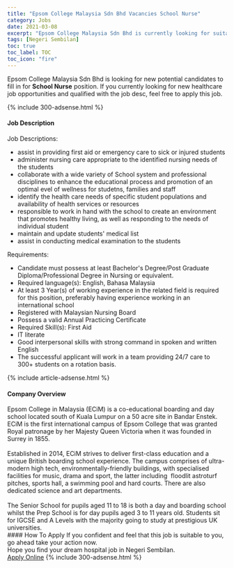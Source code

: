 ```yaml
---
title: "Epsom College Malaysia Sdn Bhd Vacancies School Nurse" 
category: Jobs 
date: 2021-03-08 
excerpt: "Epsom College Malaysia Sdn Bhd is currently looking for suitable person to fill in the School Nurse which positioned at Negeri Sembilan" 
tags: [Negeri Sembilan] 
toc: true 
toc_label: TOC 
toc_icon: "fire" 
--- 
```


<p>Epsom College Malaysia Sdn Bhd is looking for new potential candidates to fill in for <b>School Nurse</b> position. If you currently looking for new healthcare job opportunities and qualified with the job desc, feel free to apply this job.
</p>{% include 300-adsense.html %} 
<div><div><h4>Job Description</h4></div><div><div><span><div><p>Job Descriptions:</p><ul><li>assist in providing first aid or emergency care to sick or injured students</li><li>administer nursing care appropriate to the identified nursing needs of the students</li><li>collaborate with a wide variety of School system and professional disciplines to enhance the educational process and promotion of an optimal evel of wellness for studetns, families and staff</li><li>identify the health care needs of specific student populations and availability of health services or resources</li><li>responsible to work in hand with the school to create an environment that promotes healthy living, as well as responding to the needs of individual student</li><li>maintain and update students' medical list</li><li>assist in conducting medical examination to the students</li></ul><p>Requirements:</p><ul><li>Candidate must possess at least Bachelor's Degree/Post Graduate Diploma/Professional Degree in Nursing or equivalent.</li><li>Required language(s):&#160;English, Bahasa Malaysia</li><li>At least 3&#160;Year(s) of working experience in the related field is required for this position, preferably having experience working in an international school</li><li>Registered with Malaysian Nursing Board</li><li>Possess a valid Annual Practicing Certificate</li><li>Required Skill(s): First Aid</li><li>IT literate</li><li>Good interpersonal skills with strong command in spoken and written English</li><li>The successful applicant will work in a team providing 24/7 care to 300+ students on a rotation basis.</li></ul></div></span></div></div></div> 
{% include article-adsense.html %} 
<div><div><h4>Company Overview</h4></div><div><div><span><div><div>Epsom College in Malaysia (ECiM) is a co-educational boarding and day school located south of Kuala Lumpur on a 50 acre site in Bandar Enstek. ECiM is the first international campus of Epsom College that was granted Royal patronage by her Majesty Queen Victoria when it was founded in Surrey in 1855.&#160;<br>
<br>
Established in 2014, ECiM strives to deliver first-class education and a unique British boarding school experience. The campus comprises of ultra-modern high tech, environmentally-friendly buildings, with specialised facilities for music, drama and sport, the latter including &#160;floodlit astroturf pitches, sports hall, a swimming pool and hard courts. There are also dedicated science and art departments.<br>
<br>
The Senior School for pupils aged 11 to 18 is both a day and boarding school whilst the Prep School is for day pupils aged 3 to 11 years old. Students sit for IGCSE and A Levels with the majority going to study at prestigious UK universities.</div></div></span></div></div></div> 
#### How To Apply 
If you confident and feel that this job is suitable to you, go ahead take your action now. <br/> 
Hope you find your dream hospital job in Negeri Sembilan. <br/> 
<a href="https://www.jobstreet.com.my/en/job/school-nurse-4499845?jobId=jobstreet-my-job-4499845" class="btn btn--warning" target="_blank" rel="nofollow noopenner">Apply Online</a> 
{% include 300-adsense.html %} 